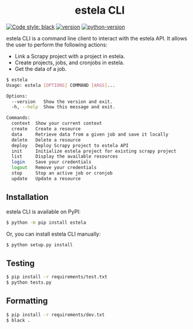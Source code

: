 <h1 align="center"> estela CLI </h1>

[![Code style: black](https://img.shields.io/badge/code%20style-black-000000.svg)](https://github.com/psf/black)
[![version](https://img.shields.io/badge/version-0.2.4-blue)](https://github.com/bitmakerla/estela-cli)
[![python-version](https://img.shields.io/badge/python-v3.10-orange)](https://www.python.org)


estela CLI is a command line client to interact with the estela API. It allows the user to perform the following actions:
- Link a Scrapy project with a project in estela.
- Create projects, jobs, and cronjobs in estela.
- Get the data of a job.

```bash
$ estela
Usage: estela [OPTIONS] COMMAND [ARGS]...

Options:
  --version   Show the version and exit.
  -h, --help  Show this message and exit.

Commands:
  context  Show your current context
  create   Create a resource
  data     Retrieve data from a given job and save it locally
  delete   Delete a resource
  deploy   Deploy Scrapy project to estela API
  init     Initialize estela project for existing scrapy project
  list     Display the available resources
  login    Save your credentials
  logout   Remove your credentials
  stop     Stop an active job or cronjob
  update   Update a resource
```

## Installation

estela CLI is available on PyPI:

```bash
$ python -m pip install estela
```

Or, you can install estela CLI manually:

```bash
$ python setup.py install
```

## Testing

```bash
$ pip install -r requirements/test.txt
$ python tests.py
```

## Formatting 

```bash
$ pip install -r requirements/dev.txt
$ black .
```
